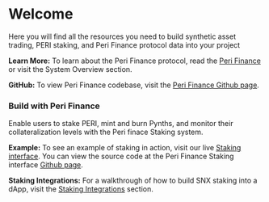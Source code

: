 # Welcome

Here you will find all the resources you need to build synthetic asset trading, PERI staking, and Peri Finance protocol data into your project

**Learn More:** To learn about the Peri Finance protocol, read the [Peri Finance](https://staking.peri.finance/file/Peri%20Whitepaper%20%28EN%29%20v0.9.pdf) or visit the System Overview section.

**GitHub:** To view Peri Finance codebase, visit the [Peri Finance Github page](https://github.com/perifinance/peri-finance).

### Build with Peri Finance <a id="build-with-synthetix"></a>

Enable users to stake PERI, mint and burn Pynths, and monitor their collateralization levels with the Peri finace Staking system.

**Example:** To see an example of staking in action, visit our live [Staking interface](https://staking.peri.finance/#/). You can view the source code at the Peri Finance Staking interface [Github page](https://github.com/synthetixio/synthetix-mintr).

**Staking Integrations:** For a walkthrough of how to build SNX staking into a dApp, visit the [Staking Integrations](https://docs.synthetix.io/integrations/staking/) section.  


 

###   <a id="build-with-synthetix"></a>

